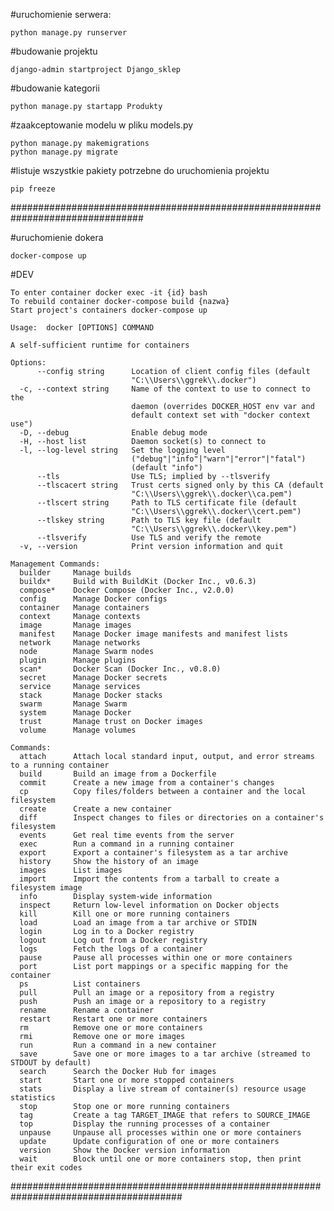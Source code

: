 
#uruchomienie serwera:

    python manage.py runserver

#budowanie projektu

    django-admin startproject Django_sklep

#budowanie kategorii

    python manage.py startapp Produkty

#zaakceptowanie modelu w pliku models.py

    python manage.py makemigrations
    python manage.py migrate

#listuje wszystkie pakiety potrzebne do uruchomienia projektu

    pip freeze 
################################################################################


#uruchomienie dokera
    
    docker-compose up

#DEV

    To enter container docker exec -it {id} bash
    To rebuild container docker-compose build {nazwa}
    Start project's containers docker-compose up

    Usage:  docker [OPTIONS] COMMAND

    A self-sufficient runtime for containers
    
    Options:
          --config string      Location of client config files (default
                               "C:\\Users\\ggrek\\.docker")
      -c, --context string     Name of the context to use to connect to the
                               daemon (overrides DOCKER_HOST env var and
                               default context set with "docker context use")
      -D, --debug              Enable debug mode
      -H, --host list          Daemon socket(s) to connect to
      -l, --log-level string   Set the logging level
                               ("debug"|"info"|"warn"|"error"|"fatal")
                               (default "info")
          --tls                Use TLS; implied by --tlsverify
          --tlscacert string   Trust certs signed only by this CA (default
                               "C:\\Users\\ggrek\\.docker\\ca.pem")
          --tlscert string     Path to TLS certificate file (default
                               "C:\\Users\\ggrek\\.docker\\cert.pem")
          --tlskey string      Path to TLS key file (default
                               "C:\\Users\\ggrek\\.docker\\key.pem")
          --tlsverify          Use TLS and verify the remote
      -v, --version            Print version information and quit
    
    Management Commands:
      builder     Manage builds
      buildx*     Build with BuildKit (Docker Inc., v0.6.3)
      compose*    Docker Compose (Docker Inc., v2.0.0)
      config      Manage Docker configs
      container   Manage containers
      context     Manage contexts
      image       Manage images
      manifest    Manage Docker image manifests and manifest lists
      network     Manage networks
      node        Manage Swarm nodes
      plugin      Manage plugins
      scan*       Docker Scan (Docker Inc., v0.8.0)
      secret      Manage Docker secrets
      service     Manage services
      stack       Manage Docker stacks
      swarm       Manage Swarm
      system      Manage Docker
      trust       Manage trust on Docker images
      volume      Manage volumes
    
    Commands:
      attach      Attach local standard input, output, and error streams to a running container
      build       Build an image from a Dockerfile
      commit      Create a new image from a container's changes
      cp          Copy files/folders between a container and the local filesystem
      create      Create a new container
      diff        Inspect changes to files or directories on a container's filesystem
      events      Get real time events from the server
      exec        Run a command in a running container
      export      Export a container's filesystem as a tar archive
      history     Show the history of an image
      images      List images
      import      Import the contents from a tarball to create a filesystem image
      info        Display system-wide information
      inspect     Return low-level information on Docker objects
      kill        Kill one or more running containers
      load        Load an image from a tar archive or STDIN
      login       Log in to a Docker registry
      logout      Log out from a Docker registry
      logs        Fetch the logs of a container
      pause       Pause all processes within one or more containers
      port        List port mappings or a specific mapping for the container
      ps          List containers
      pull        Pull an image or a repository from a registry
      push        Push an image or a repository to a registry
      rename      Rename a container
      restart     Restart one or more containers
      rm          Remove one or more containers
      rmi         Remove one or more images
      run         Run a command in a new container
      save        Save one or more images to a tar archive (streamed to STDOUT by default)
      search      Search the Docker Hub for images
      start       Start one or more stopped containers
      stats       Display a live stream of container(s) resource usage statistics
      stop        Stop one or more running containers
      tag         Create a tag TARGET_IMAGE that refers to SOURCE_IMAGE
      top         Display the running processes of a container
      unpause     Unpause all processes within one or more containers
      update      Update configuration of one or more containers
      version     Show the Docker version information
      wait        Block until one or more containers stop, then print their exit codes
#######################################################################################
